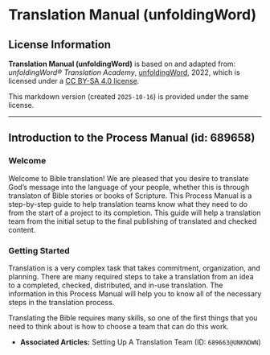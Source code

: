 # Translation Manual (unfoldingWord)

## License Information

**Translation Manual (unfoldingWord)** is based on and adapted from: _unfoldingWord® Translation Academy_, [unfoldingWord](https://unfoldingword.org/utw), 2022, which is licensed under a [CC BY-SA 4.0 license](https://creativecommons.org/licenses/by-sa/4.0/legalcode.en).

This markdown version (created `2025-10-16`) is provided under the same license.



--------------------------------

## Introduction to the Process Manual (id: 689658)

### Welcome

Welcome to Bible translation! We are pleased that you desire to translate God’s message into the language of your people, whether this is through translaton of Bible stories or books of Scripture. This Process Manual is a step\-by\-step guide to help translation teams know what they need to do from the start of a project to its completion. This guide will help a translation team from the initial setup to the final publishing of translated and checked content.

### Getting Started

Translation is a very complex task that takes commitment, organization, and planning. There are many required steps to take a translation from an idea to a completed, checked, distributed, and in\-use translation. The information in this Process Manual will help you to know all of the necessary steps in the translation process.

Translating the Bible requires many skills, so one of the first things that you need to think about is how to choose a team that can do this work.

* **Associated Articles:** Setting Up A Translation Team (ID: `689663@UNKNOWN`)

